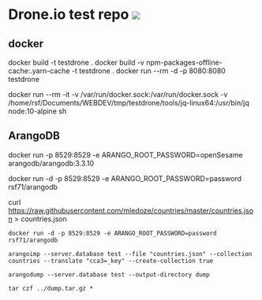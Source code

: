 
# Drone.io test repo [![](http://rsf-drone.ddns.net/api/badges/ruifortes/testdrone/status.svg?branch=master)](http://rsf-drone.ddns.net/ruifortes/testdrone)


## docker

  docker build -t testdrone .
  docker build -v npm-packages-offline-cache:.yarn-cache -t testdrone .
  docker run --rm -d -p 8080:8080 testdrone
  
  docker run --rm -it -v /var/run/docker.sock:/var/run/docker.sock -v /home/rsf/Documents/WEBDEV/tmp/testdrone/tools/jq-linux64:/usr/bin/jq node:10-alpine sh
  
## ArangoDB

docker run -p 8529:8529 -e ARANGO_ROOT_PASSWORD=openSesame arangodb/arangodb:3.3.10

docker run -d -p 8529:8529 -e ARANGO_ROOT_PASSWORD=password rsf71/arangodb


curl https://raw.githubusercontent.com/mledoze/countries/master/countries.json > countries.json

`docker run -d -p 8529:8529 -e ARANGO_ROOT_PASSWORD=password rsf71/arangodb`

`arangoimp --server.database test --file "countries.json" --collection countries --translate "cca3=_key" --create-collection true`

`arangodump --server.database test --output-directory dump`

`tar czf ../dump.tar.gz *`

